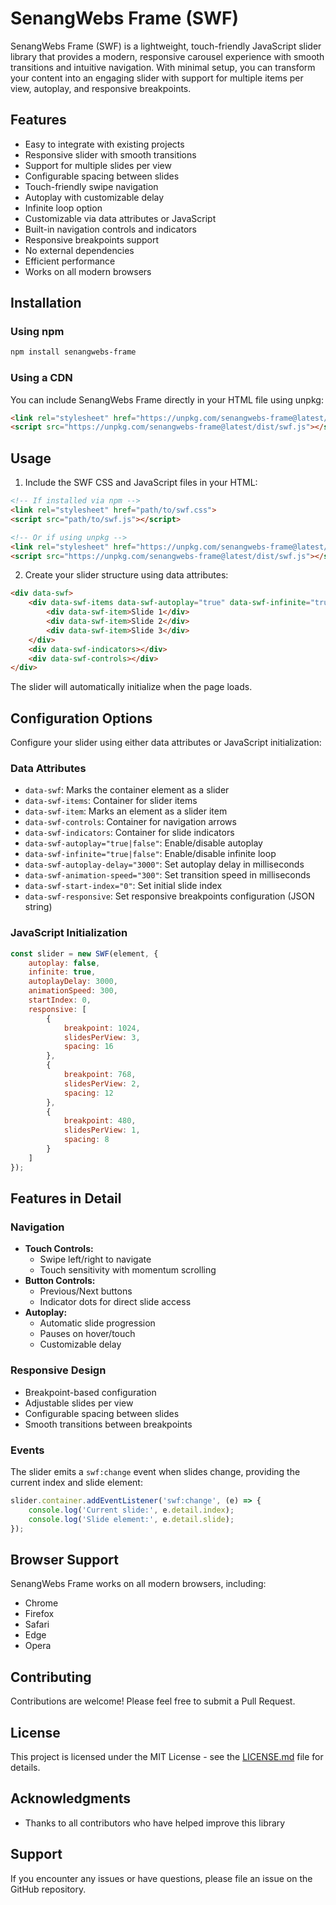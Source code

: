 # SenangWebs Frame (SWF)

SenangWebs Frame (SWF) is a lightweight, touch-friendly JavaScript slider library that provides a modern, responsive carousel experience with smooth transitions and intuitive navigation. With minimal setup, you can transform your content into an engaging slider with support for multiple items per view, autoplay, and responsive breakpoints.

## Features

- Easy to integrate with existing projects
- Responsive slider with smooth transitions
- Support for multiple slides per view
- Configurable spacing between slides
- Touch-friendly swipe navigation
- Autoplay with customizable delay
- Infinite loop option
- Customizable via data attributes or JavaScript
- Built-in navigation controls and indicators
- Responsive breakpoints support
- No external dependencies
- Efficient performance
- Works on all modern browsers

## Installation

### Using npm

```bash
npm install senangwebs-frame
```

### Using a CDN

You can include SenangWebs Frame directly in your HTML file using unpkg:

```html
<link rel="stylesheet" href="https://unpkg.com/senangwebs-frame@latest/dist/swf.css">
<script src="https://unpkg.com/senangwebs-frame@latest/dist/swf.js"></script>
```

## Usage

1. Include the SWF CSS and JavaScript files in your HTML:

```html
<!-- If installed via npm -->
<link rel="stylesheet" href="path/to/swf.css">
<script src="path/to/swf.js"></script>

<!-- Or if using unpkg -->
<link rel="stylesheet" href="https://unpkg.com/senangwebs-frame@latest/dist/swf.css">
<script src="https://unpkg.com/senangwebs-frame@latest/dist/swf.js"></script>
```

2. Create your slider structure using data attributes:

```html
<div data-swf>
    <div data-swf-items data-swf-autoplay="true" data-swf-infinite="true">
        <div data-swf-item>Slide 1</div>
        <div data-swf-item>Slide 2</div>
        <div data-swf-item>Slide 3</div>
    </div>
    <div data-swf-indicators></div>
    <div data-swf-controls></div>
</div>
```

The slider will automatically initialize when the page loads.

## Configuration Options

Configure your slider using either data attributes or JavaScript initialization:

### Data Attributes

- `data-swf`: Marks the container element as a slider
- `data-swf-items`: Container for slider items
- `data-swf-item`: Marks an element as a slider item
- `data-swf-controls`: Container for navigation arrows
- `data-swf-indicators`: Container for slide indicators
- `data-swf-autoplay="true|false"`: Enable/disable autoplay
- `data-swf-infinite="true|false"`: Enable/disable infinite loop
- `data-swf-autoplay-delay="3000"`: Set autoplay delay in milliseconds
- `data-swf-animation-speed="300"`: Set transition speed in milliseconds
- `data-swf-start-index="0"`: Set initial slide index
- `data-swf-responsive`: Set responsive breakpoints configuration (JSON string)

### JavaScript Initialization

```javascript
const slider = new SWF(element, {
    autoplay: false,
    infinite: true,
    autoplayDelay: 3000,
    animationSpeed: 300,
    startIndex: 0,
    responsive: [
        {
            breakpoint: 1024,
            slidesPerView: 3,
            spacing: 16
        },
        {
            breakpoint: 768,
            slidesPerView: 2,
            spacing: 12
        },
        {
            breakpoint: 480,
            slidesPerView: 1,
            spacing: 8
        }
    ]
});
```

## Features in Detail

### Navigation

- **Touch Controls:**
  - Swipe left/right to navigate
  - Touch sensitivity with momentum scrolling
- **Button Controls:**
  - Previous/Next buttons
  - Indicator dots for direct slide access
- **Autoplay:**
  - Automatic slide progression
  - Pauses on hover/touch
  - Customizable delay

### Responsive Design

- Breakpoint-based configuration
- Adjustable slides per view
- Configurable spacing between slides
- Smooth transitions between breakpoints

### Events

The slider emits a `swf:change` event when slides change, providing the current index and slide element:

```javascript
slider.container.addEventListener('swf:change', (e) => {
    console.log('Current slide:', e.detail.index);
    console.log('Slide element:', e.detail.slide);
});
```

## Browser Support

SenangWebs Frame works on all modern browsers, including:

- Chrome
- Firefox
- Safari
- Edge
- Opera

## Contributing

Contributions are welcome! Please feel free to submit a Pull Request.

## License

This project is licensed under the MIT License - see the [LICENSE.md](LICENSE.md) file for details.

## Acknowledgments

- Thanks to all contributors who have helped improve this library

## Support

If you encounter any issues or have questions, please file an issue on the GitHub repository.
